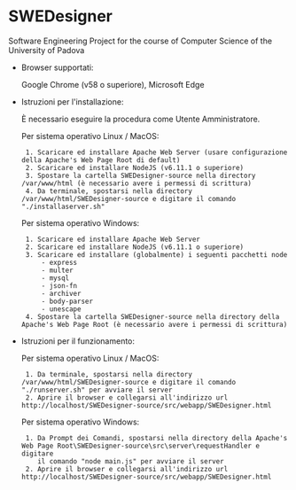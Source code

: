 # SWEDesigner
Software Engineering Project for the course of Computer Science of the University of Padova

- Browser supportati:

 	Google Chrome (v58 o superiore), Microsoft Edge


 - Istruzioni per l'installazione:

 	È necessario eseguire la procedura come Utente Amministratore.

 	Per sistema operativo Linux / MacOS:

	 	1. Scaricare ed installare Apache Web Server (usare configurazione della Apache's Web Page Root di default)
	 	2. Scaricare ed installare NodeJS (v6.11.1 o superiore)
	 	3. Spostare la cartella SWEDesigner-source nella directory /var/www/html (è necessario avere i permessi di scrittura)
	 	4. Da terminale, spostarsi nella directory /var/www/html/SWEDesigner-source e digitare il comando "./installaserver.sh"

	Per sistema operativo Windows:

 		1. Scaricare ed installare Apache Web Server
	 	2. Scaricare ed installare NodeJS (v6.11.1 o superiore)
 		3. Scaricare ed installare (globalmente) i seguenti pacchetti node
 			- express
 			- multer
 			- mysql
 			- json-fn
 			- archiver
 			- body-parser
 			- unescape
 		4. Spostare la cartella SWEDesigner-source nella directory della Apache's Web Page Root (è necessario avere i permessi di scrittura)


 - Istruzioni per il funzionamento:

	Per sistema operativo Linux / MacOS:

	 	1. Da terminale, spostarsi nella directory /var/www/html/SWEDesigner-source e digitare il comando "./runserver.sh" per avviare il server
	 	2. Aprire il browser e collegarsi all'indirizzo url http://localhost/SWEDesigner-source/src/webapp/SWEDesigner.html

	Per sistema operativo Windows:

 		1. Da Prompt dei Comandi, spostarsi nella directory della Apache's Web Page Root\SWEDesigner-source\src\server\requestHandler e digitare
 		   il comando "node main.js" per avviare il server
 		2. Aprire il browser e collegarsi all'indirizzo url http://localhost/SWEDesigner-source/src/webapp/SWEDesigner.html
